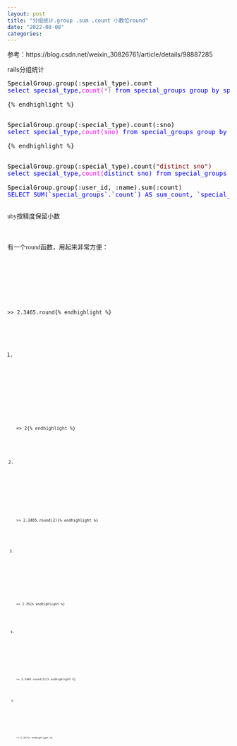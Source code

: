 ```yaml
---
layout: post
title: "分组统计.group .sum .count 小数位round"
date: "2022-08-08"
categories: 
---
```

<p>参考：https://blog.csdn.net/weixin_30826761/article/details/98887285</p>

<p>rails分组统计</p>

<pre data-index="0">
<span style="color:#0000ff;"><span style="color:#000000;">SpecialGroup.group(:special_type).count</span>
select special_type,<span style="color:#ff00ff;">count(<span style="color:#808080;">*) <span style="color:#0000ff;">from special_groups <span style="color:#0000ff;">group <span style="color:#0000ff;">by special_type

</span></span></span></span></span></span>{% endhighlight %}

<pre data-index="1">
<span style="color:#000000;">SpecialGroup.group(:special_type).count(:sno)
</span><span style="color:#0000ff;">select special_type,<span style="color:#ff00ff;">count(sno) <span style="color:#0000ff;">from special_groups <span style="color:#0000ff;">group <span style="color:#0000ff;">by special_type

</span></span></span></span></span>{% endhighlight %}

<pre data-index="2">
<span style="color:#000000;">SpecialGroup.group(:special_type).count(<span style="color:#800000;">&quot;<span style="color:#800000;">distinct sno<span style="color:#800000;">&quot;)
</span></span></span></span><span style="color:#0000ff;">select special_type,<span style="color:#ff00ff;">count(<span style="color:#0000ff;">distinct sno) <span style="color:#0000ff;">from special_groups <span style="color:#0000ff;">group <span style="color:#0000ff;">by special_type

<span style="color:#000000;">SpecialGroup.group</span><span style="color:#000000;">(:user_id, :name).sum(:count<span style="color:#800000;"><span style="color:#800000;"><span style="color:#800000;">)</span></span></span></span>
SELECT SUM(`<span style="color:#0000ff;"><span style="color:#ff00ff;"><span style="color:#0000ff;"><span style="color:#0000ff;">special_groups</span></span></span></span>`.`count`) AS sum_count, `<span style="color:#0000ff;"><span style="color:#ff00ff;"><span style="color:#0000ff;"><span style="color:#0000ff;">special_groups</span></span></span></span>`.`user_id` AS <span style="color:#0000ff;"><span style="color:#ff00ff;"><span style="color:#0000ff;"><span style="color:#0000ff;">special_groups</span></span></span></span>_user_id, `<span style="color:#0000ff;"><span style="color:#ff00ff;"><span style="color:#0000ff;"><span style="color:#0000ff;">special_groups</span></span></span></span>`.`name` AS <span style="color:#0000ff;"><span style="color:#ff00ff;"><span style="color:#0000ff;"><span style="color:#0000ff;">special_groups</span></span></span></span>_name FROM `<span style="color:#0000ff;"><span style="color:#ff00ff;"><span style="color:#0000ff;"><span style="color:#0000ff;">special_groups</span></span></span></span>` GROUP BY `<span style="color:#0000ff;"><span style="color:#ff00ff;"><span style="color:#0000ff;"><span style="color:#0000ff;">special_groups</span></span></span></span>`.`user_id`, `<span style="color:#0000ff;"><span style="color:#ff00ff;"><span style="color:#0000ff;"><span style="color:#0000ff;">special_groups</span></span></span></span>`.`name</span></span></span></span></span></span>{% endhighlight %}

<p><span style="font-family:Tahoma; font-size:14px; line-height:24px">uby按精度保留小数</span></p>

<p style="margin-top:0px; margin-bottom:0px; padding-top:0px; padding-bottom:0px; font-family:Tahoma; font-size:14px; line-height:24px">有一个round函数，用起来非常方便：</p>

<div class="hljs-ln-numbers">
<div class="hljs-ln-line hljs-ln-n" data-line-number="1">&nbsp;</div>
</div>

<div class="hljs-ln-code">
<div class="hljs-ln-line"><code class="language-ruby hljs"><span class="hljs-meta">&gt;&gt;</span> <span class="hljs-number">2.3465</span>.round{% endhighlight %}</div>
</div>

<ol class="hljs-ln" style="width:100%">
	<li>
	<div class="hljs-ln-numbers">
	<div class="hljs-ln-line hljs-ln-n" data-line-number="2">&nbsp;</div>
	</div>

	<div class="hljs-ln-code">
	<div class="hljs-ln-line"><code class="language-ruby hljs">=&gt; <span class="hljs-number">2</span>{% endhighlight %}</div>
	</div>
	</li>
	<li>
	<div class="hljs-ln-numbers">
	<div class="hljs-ln-line hljs-ln-n" data-line-number="3">&nbsp;</div>
	</div>

	<div class="hljs-ln-code">
	<div class="hljs-ln-line"><code class="language-ruby hljs"><span class="hljs-meta">&gt;&gt;</span> <span class="hljs-number">2.3465</span>.round(<span class="hljs-number">2</span>){% endhighlight %}</div>
	</div>
	</li>
	<li>
	<div class="hljs-ln-numbers">
	<div class="hljs-ln-line hljs-ln-n" data-line-number="4">&nbsp;</div>
	</div>

	<div class="hljs-ln-code">
	<div class="hljs-ln-line"><code class="language-ruby hljs">=&gt; <span class="hljs-number">2.35</span>{% endhighlight %}</div>
	</div>
	</li>
	<li>
	<div class="hljs-ln-numbers">
	<div class="hljs-ln-line hljs-ln-n" data-line-number="5">&nbsp;</div>
	</div>

	<div class="hljs-ln-code">
	<div class="hljs-ln-line"><code class="language-ruby hljs"><span class="hljs-meta">&gt;&gt;</span> <span class="hljs-number">2.3465</span>.round(<span class="hljs-number">3</span>){% endhighlight %}</div>
	</div>
	</li>
	<li>
	<div class="hljs-ln-numbers">
	<div class="hljs-ln-line hljs-ln-n" data-line-number="6">&nbsp;</div>
	</div>

	<div class="hljs-ln-code">
	<div class="hljs-ln-line"><code class="language-ruby hljs">=&gt; <span class="hljs-number">2.347</span>{% endhighlight %}</div>
	</div>
	</li>
</ol>

